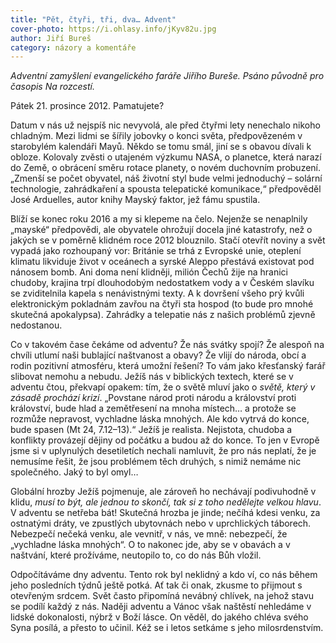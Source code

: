 ```yaml
---
title: "Pět, čtyři, tři, dva… Advent"
cover-photo: https://i.ohlasy.info/jKyv82u.jpg
author: Jiří Bureš
category: názory a komentáře
---
```


*Adventní zamyšlení evangelického faráře Jiřího Bureše. Psáno původně pro časopis Na rozcestí.*

Pátek 21. prosince 2012. Pamatujete?

Datum v nás už nejspíš nic nevyvolá, ale před čtyřmi lety nenechalo nikoho chladným. Mezi lidmi se šířily jobovky o konci světa, předpovězeném v starobylém kalendáři Mayů. Někdo se tomu smál, jiní se s obavou dívali k obloze. Kolovaly zvěsti o utajeném výzkumu NASA, o planetce, která narazí do Země, o obrácení směru rotace planety, o novém duchovním probuzení. „Zmenší se počet obyvatel, náš životní styl bude velmi jednoduchý – solární technologie, zahrádkaření a spousta telepatické komunikace,“ předpověděl José Arduelles, autor knihy Mayský faktor, jež fámu spustila.

Blíží se konec roku 2016 a my si klepeme na čelo. Nejenže se nenaplnily „mayské“ předpovědi, ale obyvatele ohrožují docela jiné katastrofy, než o jakých se v poměrně klidném roce 2012 blouznilo. Stačí otevřít noviny a svět vypadá jako rozhoupaný vor: Británie se trhá z Evropské unie, oteplení klimatu likviduje život v oceánech a syrské Aleppo přestává existovat pod nánosem bomb. Ani doma není klidněji, milión Čechů žije na hranici chudoby, krajina trpí dlouhodobým nedostatkem vody a v Českém slavíku se zviditelnila kapela s nenávistnými texty. A k dovršení všeho prý kvůli elektronickým pokladnám zavřou na čtyři sta hospod (to bude pro mnohé skutečná apokalypsa). Zahrádky a telepatie nás z našich problémů zjevně nedostanou.

Co v takovém čase čekáme od adventu? Že nás svátky spojí? Že alespoň na chvíli utlumí naši bublající naštvanost a obavy? Že vlijí do národa, obcí a rodin pozitivní atmosféru, která umožní řešení? To vám jako křesťanský farář slibovat nemohu a nebudu. Ježíš nás v biblických textech, které se v adventu čtou, překvapí opakem: tím, že o světě mluví jako o *světě, který v zásadě prochází krizí*. „Povstane národ proti národu a království proti království, bude hlad a zemětřesení na mnoha místech… a protože se rozmůže nepravost, vychladne láska mnohých. Ale kdo vytrvá do konce, bude spasen (Mt 24, 7.12–13).“ Ježíš je realista. Nejistota, chudoba a konflikty provázejí dějiny od počátku a budou až do konce. To jen v Evropě jsme si v uplynulých desetiletích nechali namluvit, že pro nás neplatí, že je nemusíme řešit, že jsou problémem těch druhých, s nimiž nemáme nic společného. Jaký to byl omyl…

Globální hrozby Ježíš pojmenuje, ale zároveň ho nechávají podivuhodně v klidu, *musí to být, ale jednou to skončí, tak si z toho nedělejte velkou hlavu*. V adventu se netřeba bát! Skutečná hrozba je jinde; nečíhá kdesi venku, za ostnatými dráty, ve zpustlých ubytovnách nebo v uprchlických táborech. Nebezpečí nečeká venku, ale vevnitř, v nás, ve mně: nebezpečí, že „vychladne láska mnohých“. O to nakonec jde, aby se v obavách a v naštvání, které prožíváme, neutopilo to, co do nás Bůh vložil.

Odpočítáváme dny adventu. Tento rok byl neklidný a kdo ví, co nás během jeho posledních týdnů ještě potká. Ať tak či onak, zkusme to přijmout s otevřeným srdcem. Svět často připomíná nevábný chlívek, na jehož stavu se podílí každý z nás. Naději adventu a Vánoc však naštěstí nehledáme v lidské dokonalosti, nýbrž v Boží lásce. On věděl, do jakého chléva svého Syna posílá, a přesto to učinil. Kéž se i letos setkáme s  jeho milosrdenstvím.
